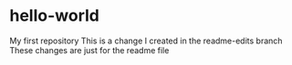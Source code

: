 # hello-world
My first repository
This is a change I created in the readme-edits branch
These changes are just for the readme file
